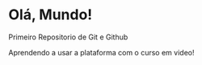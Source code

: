 # Olá, Mundo!
 Primeiro Repositorio de Git e Github

 Aprendendo a usar a plataforma com o curso em video! 
